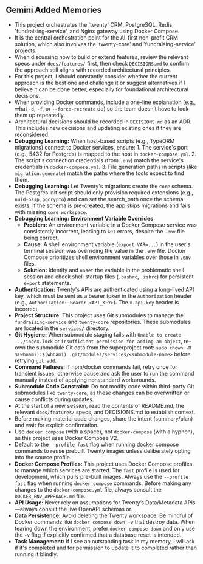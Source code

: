 ## Gemini Added Memories
- This project orchestrates the 'twenty' CRM, PostgreSQL, Redis, 'fundraising-service', and Nginx gateway using Docker Compose.
- It is the central orchestration point for the AI-first non-profit CRM solution, which also involves the 'twenty-core' and 'fundraising-service' projects.
- When discussing how to build or extend features, review the relevant specs under `docs/features/` first, then check `DECISIONS.md` to confirm the approach still aligns with recorded architectural principles.
- For this project, I should constantly consider whether the current approach is the best one and challenge it or suggest alternatives if I believe it can be done better, especially for foundational architectural decisions.
- When providing Docker commands, include a one-line explanation (e.g., what `-d`, `-f`, or `--force-recreate` do) so the team doesn’t have to look them up repeatedly.
- Architectural decisions should be recorded in `DECISIONS.md` as an ADR. This includes new decisions and updating existing ones if they are reconsidered.
- **Debugging Learning:** When host-based scripts (e.g., TypeORM migrations) connect to Docker services, ensure: 1. The service's port (e.g., 5432 for Postgres) is mapped to the host in `docker-compose.yml`. 2. The script's connection credentials (from `.env`) match the service's credentials in `docker-compose.yml`. 3. File generation paths in scripts (like `migration:generate`) match the paths where the tools expect to find them.
- **Debugging Learning:** Let Twenty's migrations create the `core` schema. The Postgres init script should only provision required extensions (e.g., `uuid-ossp`, `pgcrypto`) and can set the search_path once the schema exists; if the schema is pre-created, the app skips migrations and fails with missing `core.workspace`.
- **Debugging Learning: Environment Variable Overrides**
  - **Problem:** An environment variable in a Docker Compose service was consistently incorrect, leading to `401` errors, despite the `.env` file being correct.
  - **Cause:** A shell environment variable (`export VAR=...`) in the user's terminal session was overriding the value in the `.env` file. Docker Compose prioritizes shell environment variables over those in `.env` files.
  - **Solution:** Identify and `unset` the variable in the problematic shell session and check shell startup files (`.bashrc`, `.zshrc`) for persistent `export` statements.
- **Authentication:** Twenty's APIs are authenticated using a long-lived API key, which must be sent as a bearer token in the `Authorization` header (e.g., `Authorization: Bearer <API_KEY>`). The `x-api-key` header is incorrect.
- **Project Structure:** This project uses Git submodules to manage the `fundraising-service` and `twenty-core` repositories. These submodules are located in the `services/` directory.
- **Git Hygiene:** When submodule staging fails with `Unable to create .../index.lock` or `insufficient permission for adding an object`, re-own the submodule Git data from the superproject root: `sudo chown -R $(whoami):$(whoami) .git/modules/services/<submodule-name>` before retrying `git add`.
- **Command Failures:** If npm/docker commands fail, retry once for transient issues; otherwise pause and ask the user to run the command manually instead of applying nonstandard workarounds.
- **Submodule Code Constraint:** Do not modify code within third-party Git submodules like `twenty-core`, as these changes can be overwritten or cause conflicts during updates.
- At the start of a new session, read the contents of README.md, the relevant `docs/features/` specs, and DECISIONS.md to establish context.
- Before making material code changes, share the intent (summary/plan) and wait for explicit confirmation.
- Use `docker compose` (with a space), not `docker-compose` (with a hyphen), as this project uses Docker Compose V2.
- Default to the `--profile fast` flag when running docker compose commands to reuse prebuilt Twenty images unless deliberately opting into the source profile.
- **Docker Compose Profiles:** This project uses Docker Compose profiles to manage which services are started. The `fast` profile is used for development, which pulls pre-built images. Always use the `--profile fast` flag when running `docker compose` commands. Before making any changes to the `docker-compose.yml` file, always consult the `DOCKER_ENV_APPROACH.md` file.
- **API Usage:** Never rely on assumptions for Twenty’s Data/Metadata APIs—always consult the live OpenAPI schemas or.
- **Data Persistence:** Avoid deleting the Twenty workspace. Be mindful of Docker commands like `docker compose down -v` that destroy data. When tearing down the environment, prefer `docker compose down` and only use the `-v` flag if explicitly confirmed that a database reset is intended.
- **Task Management:** If I see an outstanding task in my memory, I will ask if it's completed and for permission to update it to completed rather than running it blindly.